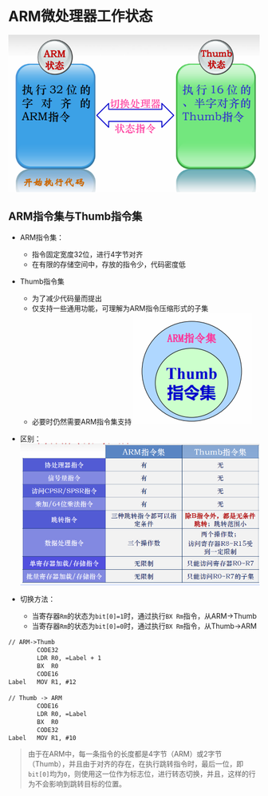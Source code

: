 # ARM微处理器工作状态
![image.png](https://raw.githubusercontent.com/alwaysmissin/picgo/main/20230518103124.png)
## ARM指令集与Thumb指令集
- ARM指令集：
	- 指令固定宽度32位，进行4字节对齐
	- 在有限的存储空间中，存放的指令少，代码密度低
- Thumb指令集
	- 为了减少代码量而提出
	- 仅支持一些通用功能，可理解为ARM指令压缩形式的子集
	- 必要时仍然需要ARM指令集支持
![image.png](https://raw.githubusercontent.com/alwaysmissin/picgo/main/20230518103449.png)

- 区别：![image.png](https://raw.githubusercontent.com/alwaysmissin/picgo/main/20230518105950.png)

- 切换方法：
	- 当寄存器`Rm`的状态为`bit[0]=1`时，通过执行`BX Rm`指令，从ARM->Thumb
	- 当寄存器`Rm`的状态为`bit[0]=0`时，通过执行`BX Rm`指令，从Thumb->ARM
```arm32
// ARM->Thumb
		CODE32
		LDR R0, =Label + 1
		BX  R0
		CODE16
Label   MOV R1, #12

// Thumb -> ARM
		CODE16
		LDR R0, =Label
		BX  R0
		CODE32
Label   MOV R1, #10
```
> 由于在ARM中，每一条指令的长度都是4字节（ARM）或2字节（Thumb），并且由于对齐的存在，在执行跳转指令时，最后一位，即`bit[0]`均为`0`，则使用这一位作为标志位，进行转态切换，并且，这样的行为不会影响到跳转目标的位置。
